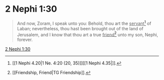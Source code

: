 # 2 Nephi 1:30

> And now, Zoram, I speak unto you: Behold, thou art the <u>servant</u>[^a] of Laban; nevertheless, thou hast been brought out of the land of Jerusalem, and I know that thou art a true <u>friend</u>[^b] unto my son, Nephi, forever.

[2 Nephi 1:30](https://www.churchofjesuschrist.org/study/scriptures/bofm/2-ne/1?lang=eng&id=p30#p30)


[^a]: [[1 Nephi 4.20|1 Ne. 4:20 (20, 35)]][[1 Nephi 4.35|]].  
[^b]: [[Friendship, Friend|TG Friendship]].  
